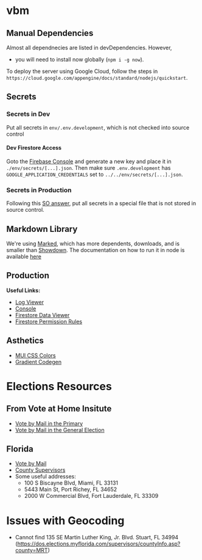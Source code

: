 # vbm

## Manual Dependencies
Almost all dependnecies are listed in devDependencies.  However,
- you will need to install now globally (`npm i -g now`).

To deploy the server using Google Cloud, follow the steps in `https://cloud.google.com/appengine/docs/standard/nodejs/quickstart`.


## Secrets
### Secrets in Dev
Put all secrets in `env/.env.development`, which is not checked into source control

#### Dev Firestore Access
Goto the [Firebase Console](https://console.firebase.google.com/u/0/project/vbm-test-dev/settings/serviceaccounts/adminsdk) and generate a new key and place it in `./env/secrets/[...].json`.
Then make sure `.env.development` has `GOOGLE_APPLICATION_CREDENTIALS` set to `../../env/secrets/[...].json`.

### Secrets in Production
Following this [SO answer](https://stackoverflow.com/a/54055525/8930600), put all secrets in a special file that is not stored in source control.

## Markdown Library
We're using [Marked](https://www.npmjs.com/package/marked), which has more dependents, downloads, and is smaller than [Showdown](https://www.npmjs.com/package/showdown).  The documentation on how to run it in node is available [here](https://marked.js.org/#/USING_ADVANCED.md#options)

## Production
**Useful Links:**
- [Log Viewer](https://console.cloud.google.com/logs/viewer)
- [Console](https://console.cloud.google.com/home/dashboard?project=vbm-test-dev)
- [Firestore Data Viewer](https://console.cloud.google.com/firestore/data?project=vbm-test-dev)
- [Firestore Permission Rules](https://console.firebase.google.com/u/0/project/vbm-test-dev/database/firestore/rules)

## Asthetics
- [MUI CSS Colors](https://www.muicss.com/docs/v1/getting-started/colors)
- [Gradient Codegen](https://cssgradient.io/)

# Elections Resources
## From Vote at Home Insitute
- [Vote by Mail in the Primary](https://www.voteathome.org/wp-content/uploads/2019/08/2020-Presidential-Primary-Guide-to-Mail-Ballot-Voting.pdf)
- [Vote by Mail in the General Election](https://www.voteathome.org/wp-content/uploads/2019/07/NVAHI-Guide-to-When_How-to-Apply-2020.pdf)

## Florida
- [Vote by Mail](https://dos.myflorida.com/elections/for-voters/voting/vote-by-mail/)
- [County Supervisors](https://dos.elections.myflorida.com/supervisors/)
- Some useful addresses:
  - 100 S Biscayne Blvd, Miami, FL 33131
  - 5443 Main St, Port Richey, FL 34652
  - 2000 W Commercial Blvd, Fort Lauderdale, FL 33309

# Issues with Geocoding
- Cannot find 135 SE Martin Luther King, Jr. Blvd. Stuart, FL 34994 (https://dos.elections.myflorida.com/supervisors/countyInfo.asp?county=MRT)

